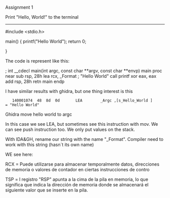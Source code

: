 Assignment 1

Print "Hello, World!" to the terminal

-----

#include <stdio.h>

main()
{
	printf("Hello World");
	return 0;
	
}

The code is represent like this:

; int __cdecl main(int argc, const char **argv, const char **envp)
main proc near
sub     rsp, 28h
lea     rcx, _Format    ; "Hello World"
call    printf
xor     eax, eax
add     rsp, 28h
retn
main endp

I have similar results with ghidra, but one thing interest is this 

       140001074  48  8d  0d       LEA        _Argc ,[s_Hello_World ]                          = "Hello World"

Ghidra move hello world to argc

In this case we see LEA, but sometimes see this instruction with mov. We can see push instruction too. We only put values on the stack.

With IDA&GH, rename our string with the name  "_Format". Compiler need to work with this string (hasn´t its own name)


WE see here:



RCX = Puede utilizarse para almacenar temporalmente datos, direcciones de memoria o valores de contador en ciertas instrucciones de contro

TSP = l registro "RSP" apunta a la cima de la pila en memoria, lo que significa que indica la dirección de memoria donde se almacenará el siguiente valor que se inserte en la pila.


